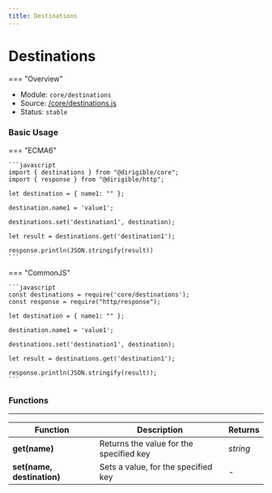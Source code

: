 ```yaml
---
title: Destinations
---
```


Destinations
===

=== "Overview"
- Module: `core/destinations`
- Source: [/core/destinations.js](https://github.com/eclipse/dirigible/blob/master/components/api-core/src/main/resources/META-INF/dirigible/core/destinations.js)
- Status: `stable`

### Basic Usage

=== "ECMA6"

    ```javascript
    import { destinations } from "@dirigible/core";
    import { response } from "@dirigible/http";

    let destination = { name1: "" };

    destination.name1 = 'value1';

    destinations.set('destination1', destination);

    let result = destinations.get('destination1');

    response.println(JSON.stringify(result))
    ```

=== "CommonJS"

    ```javascript
    const destinations = require('core/destinations');
    const response = require("http/response");

    let destination = { name1: "" };

    destination.name1 = 'value1';

    destinations.set('destination1', destination);

    let result = destinations.get('destination1');

    response.println(JSON.stringify(result));
    ```


### Functions

---

Function     | Description | Returns
------------ | ----------- | --------
**get(name)** | Returns the value for the specified key | *string*
**set(name, destination)** | Sets a value, for the specified key | *-*

